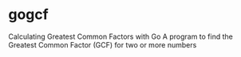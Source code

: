 # gogcf
Calculating Greatest Common Factors with Go
A program to find the Greatest Common Factor (GCF) for two or more numbers
